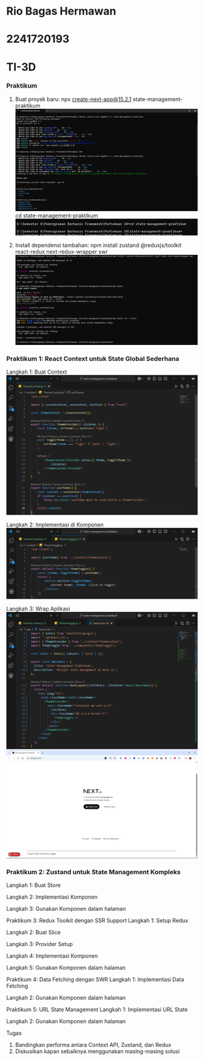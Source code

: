 # Rio Bagas Hermawan
# 2241720193
# TI-3D

### Praktikum
1.	Buat proyek baru:
npx create-next-app@15.2.1 state-management-praktikum
![Praktikum](./images/prak-1.png)
cd state-management-praktikum
![Praktikum](./images/prak-2.png)

2.	Install dependensi tambahan:
npm install zustand @reduxjs/toolkit react-redux next-redux-wrapper swr
![Praktikum](./images/prak-3.png)

### Praktikum 1: React Context untuk State Global Sederhana
Langkah 1: Buat Context
![Praktikum 1](./images/prak1-1.png)
 
Langkah 2: Implementasi di Komponen
![Praktikum 1](./images/prak1-2.png)
 
Langkah 3: Wrap Aplikasi
![Praktikum 1](./images/prak1-3.png)
![Praktikum 1](./images/prak1-4.png)
 

 

### Praktikum 2: Zustand untuk State Management Kompleks
Langkah 1: Buat Store
 
Langkah 2: Implementasi Komponen
 
Langkah 3: Gunakan Komponen dalam halaman
 
 
Praktikum 3: Redux Toolkit dengan SSR Support
Langkah 1: Setup Redux
 
Langkah 2: Buat Slice
 


Langkah 3: Provider Setup
 
Langkah 4: Implementasi Komponen
 
Langkah 5: Gunakan Komponen dalam halaman
 
 
Praktikum 4: Data Fetching dengan SWR
Langkah 1: Implementasi Data Fetching
 
Langkah 2: Gunakan Komponen dalam halaman
 
 
Praktikum 5: URL State Management
Langkah 1: Implementasi URL State
 
Langkah 2: Gunakan Komponen dalam halaman
 
 
Tugas
1.	Bandingkan performa antara Context API, Zustand, dan Redux
2.	Diskusikan kapan sebaiknya menggunakan masing-masing solusi
